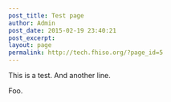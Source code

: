 ```yaml
---
post_title: Test page
author: Admin
post_date: 2015-02-19 23:40:21
post_excerpt:
layout: page
permalink: http://tech.fhiso.org/?page_id=5
---
```




This is a test.
And another line.

Foo.